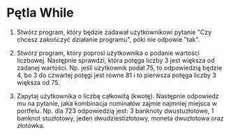 # Pętla While
1. Stwórz program, który będzie zadawał użytkownikowi pytanie "Czy chcesz zakończyć działanie programu", póki nie odpowie "tak".

2. Stwórz program, który poprosi użytkownika o podanie wartości liczbowej. Następnie sprawdzi, która potęga liczby 3 jest większa od zadanej wartości. Np. jeśli użytkownik podał 75, to odpowiedzią będzie 4, bo 3 do czwartej potęgi jest równe 81 i to pierwsza potęga liczby 3 większa od 75.

3. Zapytaj użytkownika o liczbę całkowitą (kwotę). Następnie odpowiedz mu na pytanie, jaka kombinacja nominałów zajmie najmniej miejsca w portfelu. Np. dla 723 odpowiedzią jest: 3 banknoty dwustuzłotowe, 1 banknot stuzłotowy, jeden dwudziestizłotowy, moneta dwuzłotowa oraz złotówka.
